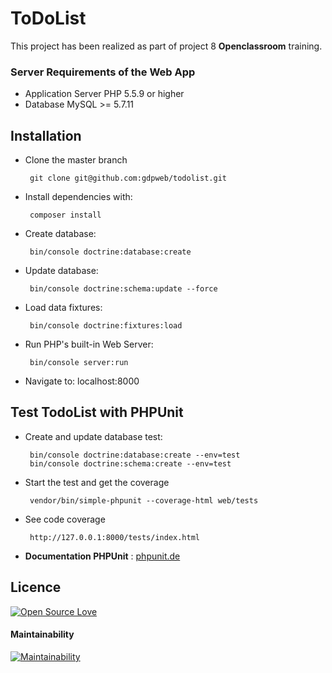 # ToDoList

This project has been realized as part of project 8 **Openclassroom** training.

### Server Requirements of the Web App
- Application Server PHP 5.5.9 or higher
- Database MySQL >= 5.7.11

Installation
-----------------
- Clone the master branch

       git clone git@github.com:gdpweb/todolist.git
        
- Install dependencies with:
    
       composer install
- Create database: 

       bin/console doctrine:database:create
              
- Update database:

       bin/console doctrine:schema:update --force
        
- Load data fixtures:

       bin/console doctrine:fixtures:load
        
- Run PHP's built-in Web Server: 

       bin/console server:run
        
- Navigate to: localhost:8000      
        
Test TodoList with PHPUnit
-----------------   

- Create and update database test:

       bin/console doctrine:database:create --env=test
       bin/console doctrine:schema:create --env=test

- Start the test and get the coverage

       vendor/bin/simple-phpunit --coverage-html web/tests

- See code coverage

       http://127.0.0.1:8000/tests/index.html
        
- **Documentation PHPUnit** : [phpunit.de]( https://phpunit.de/)


Licence
--------
[![Open Source Love](https://badges.frapsoft.com/os/v2/open-source.png?v=103)](https://github.com/ellerbrock/open-source-badges/)

#### Maintainability
[![Maintainability](https://api.codeclimate.com/v1/badges/367bdbd4f6566ce810be/maintainability)](https://codeclimate.com/github/gdpweb/todolist/maintainability)
